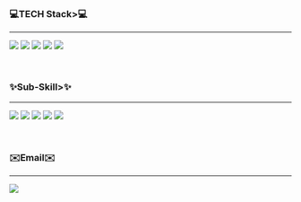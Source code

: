 <h3 align="left"><b>💻TECH Stack>💻</b></h3>
<hr/>
<p align="left">
<img src="https://img.shields.io/badge/JavaScript-F7DF1E?style=flat-square&logo=JavaScript&logoColor=white">
<img src="https://img.shields.io/badge/HTML5-E34F26?style=flat-square&logo=HTML5&logoColor=white">
<img src="https://img.shields.io/badge/CSS3-1572B6?style=flat-square&logo=CSS3&logoColor=white">
<img src="https://img.shields.io/badge/React-61DAFB?style=flat-square&logo=React&logoColor=white">
<img src="https://img.shields.io/badge/Redux-764ABC?style=flat-square&logo=Redux&logoColor=white">
</p>
<br/>   
<h3 align="left"><b>✨Sub-Skill>✨</b></h3>
<hr/>
<p align="left">
<img src="https://img.shields.io/badge/Adobe Photoshop-31A8FF?style=flat-square&logo=Adobe Photoshop&logoColor=white">
<img src="https://img.shields.io/badge/Adobe Illustrator-FF9A00?style=flat-square&logo=Adobe Illustrator&logoColor=white">
<img src="https://img.shields.io/badge/Adobe XD-FF61F6?style=flat-square&logo=Adobe XD&logoColor=white">
<img src="https://img.shields.io/badge/Adobe InDesign-FF3366?style=flat-square&logo=Adobe InDesign&logoColor=white">
<img src="https://img.shields.io/badge/Adobe Premiere Pro-360D3A?style=flat-square&logo=Adobe Premiere Pro&logoColor=white">
</p>
<br/>
<h3 align="left"><b> ✉️Email✉️  </b></h3>
<hr/>
<p align="left">
<a href="mailto:leeah0913@gmail.com"><img src="https://img.shields.io/badge/Gmail-EA4335?style=flat-square&logo=Gmail&logoColor=white&link=mailto:leeah0913@gmail.com"/></a>
</p>
